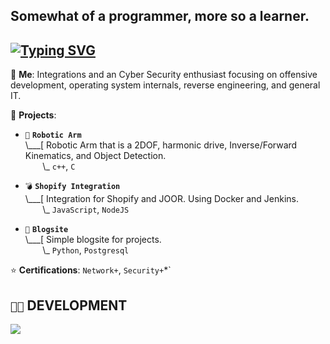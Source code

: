 ## Somewhat of a programmer, more so a learner.

## [![Typing SVG](https://readme-typing-svg.demolab.com?font=Terminess+Nerd+Font+Mono&duration=1999&pause=403&color=49F7B6FD&center=true&random=true&width=540&height=40&lines=Work+-%3E+Robotic+Arm;Work+-%3E+Blogsite;Work+-%3E+Network%2B;Work+-%3E+Security%2B;Work+-%3E+Shopify+Integration)](https://git.io/typing-svg)


💬 **Me**: Integrations and an Cyber Security enthusiast focusing on offensive development, operating system internals, reverse engineering, and general IT.

🌱 **Projects**:

- `🦾` **`Robotic Arm`**<br>
\\___[ Robotic Arm that is a 2DOF, harmonic drive, Inverse/Forward Kinematics, and Object Detection.<br>
&nbsp;&nbsp;&nbsp;&nbsp;&nbsp;&nbsp;&nbsp;\\\_ `c++`, `C`

- `💣` **`Shopify Integration`**<br>
\\___[ Integration for Shopify and JOOR. Using Docker and Jenkins.<br>
&nbsp;&nbsp;&nbsp;&nbsp;&nbsp;&nbsp;&nbsp;\\\_ `JavaScript`, `NodeJS`

- `🐧` **`Blogsite`**<br>
\\___[ Simple blogsite for projects.<br>
&nbsp;&nbsp;&nbsp;&nbsp;&nbsp;&nbsp;&nbsp;\\\_ `Python`, `Postgresql`

⭐ **Certifications**: `Network+`, `Security+`*`

## `👨‍💻` DEVELOPMENT
[![](https://skillicons.dev/icons?i=c,cpp,python,javascript,nodejs,bash,powershell,visualstudio,vscode,windows,github,docker)](https://skillicons.dev)

